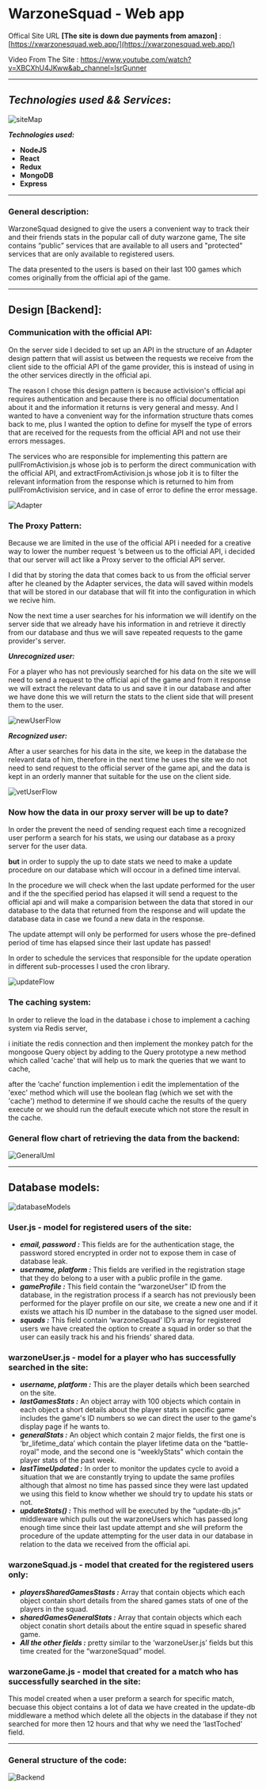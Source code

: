 # WarzoneSquad - Web app
Offical Site URL **[The site is down due payments from amazon]** : [https://xwarzonesquad.web.app/](https://xwarzonesquad.web.app/)

Video From The Site : https://www.youtube.com/watch?v=XBCXhU4JKww&ab_channel=IsrGunner

---

## ***Technologies used && Services***:

![siteMap](https://user-images.githubusercontent.com/75484097/172426860-fe8a76bd-377c-4533-be51-cbb5195b116e.png)


***Technologies used:***

- **NodeJS**
- **React**
- **Redux**
- **MongoDB**
- **Express**

---

### General description:

WarzoneSquad designed to give the users a convenient way to track their and their friends stats in the popular call of duty warzone game,
The site contains “public” services that are available to all users and "protected" services that are only available to registered users.

The data presented to the users is based on their last 100 games which comes originally from the official api of the game.

---

## Design [Backend]:

### Communication with the official API:

On the server side I decided to set up an API in the structure of an Adapter design pattern that will assist us between the requests we receive from the client side to the official API of the game provider, this is instead of using in the other services directly in the official api.

The reason I chose this design pattern is because activision's official api requires authentication and because there is no official documentation about it and the information it returns is very general and messy. And I wanted to have a convenient way for the information structure thats comes back to me, plus I wanted the option to define for myself the type of errors that are received for the requests from the official API and not use their errors messages.

The services who are responsible for implementing this pattern are pullFromActivision.js whose job is to perform the direct communication with the official API, and extractFromActivision.js whose job it is to filter the relevant information from the response which is returned to him from pullFromActivision service, and in case of error to define the error message.

![Adapter](https://user-images.githubusercontent.com/75484097/172426942-781165cf-d418-4cef-bdd6-dcd2dcc7110f.png)


### The Proxy Pattern:

Because we are limited in the use of the official API i needed for a creative way to lower the number request ‘s between us to the official API, i decided that our server will act like a Proxy server to the official API server.

I did that by storing the data that comes back to us from the official server after he cleaned by the Adapter services, the data will saved within models that will be stored in our database that will fit into the configuration in which we recive him.

Now the next time a user searches for his information we will identify on the server side that we already have his information in  and retrieve it directly from our database and thus we will save repeated requests to the game provider's server.

***Unrecognized user:***

For a player who has not previously searched for his data on the site we will need to send a request to the official api of the game and from it response we will extract the relevant data to us and save it in our database and after we have done this we will return the stats to the client side that will present them to the user.

![newUserFlow](https://user-images.githubusercontent.com/75484097/172427056-da9cc0c7-c6dd-46e2-86d5-36190fc20130.png)

***Recognized user:***

After a user searches for his data in the site, we keep in the database the relevant data of him, therefore in the next time he uses the site we do not need to send request to the official server of the game api, and the data is kept in an orderly manner that suitable for the use on the client side.

![vetUserFlow](https://user-images.githubusercontent.com/75484097/172427238-2a3a36f2-406d-43f5-8545-560d6808b11a.png)


### Now how the data in our proxy server will be up to date?

In order the prevent the need of sending request each time a recognized user perform a search for his stats, we using our database as a proxy server for the user data.

**but** in order to supply the up to date stats we need to make a update procedure on our database which will occour in a defined time interval.

In the procedure we will check when the last update performed for the user and if the the specified period has elapsed it will send a request to the official api and will make a comparision between the data that stored in our database to the data that returned from the response and will update the database data in case we found a new data in the response.

The update attempt will only be performed for users whose the pre-defined period of time has elapsed since their last update has passed!

In order to schedule the services that responsible for the update operation in different sub-processes I used the cron library.

![updateFlow](https://user-images.githubusercontent.com/75484097/172427498-67efbf8c-c404-4875-93bd-1142f3cf032a.png)


### The caching system:

In order to relieve the load in the database i chose to implement a caching system via Redis server, 

i initiate the redis connection and then implement the monkey patch for the mongoose Query object by adding to the Query prototype a new method which called 'cache' that will help us to mark the queries that we want to cache,

after the ‘cache’ function implemention i edit the implementation of the 'exec' method which will use the boolean flag (which we set with the 'cache') method to determine if we should cache the results of the query execute or we should run the default execute which not store the result in the cache.

### General flow chart of retrieving the data from the backend:

![GeneralUml](https://user-images.githubusercontent.com/75484097/172427647-35878874-49e6-40bc-8930-f14911c7e821.png)

---

## Database models:

![databaseModels](https://user-images.githubusercontent.com/75484097/172427693-f603ef54-3390-41b2-81db-5e266f83d028.png)


### User.js - model for registered users of the site:

- ***email, password :*** This fields are for the authentication stage, the password stored encrypted in order not to expose them in case of database leak.
- ***username, platform :*** This fields are verified in the registration stage that they do belong to a user with a public profile in the game.
- ***gameProfile :*** This field contain the “warzoneUser” ID from the database, in the registration process if a search has not previously been performed for the player profile on our site, we create a new one and if it exists we attach his ID number in the database to the signed user model.
- ***squads :*** This field contain ‘warzoneSquad’ ID’s array for registered users we have created the option to create a squad in order so that the user can easily track his and his friends' shared data.

### warzoneUser.js - model for a player who has successfully searched in the site:

- ***username, platform :*** This are the player details which been searched on the site.
- ***lastGamesStats :*** An object array with 100 objects which contain in each object a short details about the player stats in specific game includes the game's ID numbers so we can direct the user to the game's display page if he wants to.
- ***generalStats :*** An object which contain 2 major fields, the first one is ‘br_lifetime_data’ which contain the player lifetime data on the “battle-royal” mode, and the second one is “weeklyStats” which contain the player stats of the past week.
- ***lastTimeUpdated :*** In order to monitor the updates cycle to avoid a situation that we are constantly trying to update the same profiles although that almost no time has passed since they were last updated we using this field to know whether we should try to update his stats or not.
- ***updateStats() :*** This method will be executed by the “update-db.js” middleware which pulls out the warzoneUsers which has passed long enough time since their last update attempt and she will preform the procedure of the update attempting for the user data in our database in relation to the data we received from the official api.

### warzoneSquad.js - model that created for the registered users only:

- ***playersSharedGamesStasts :*** Array that contain objects which each object contain short details from the shared games stats of one of the players in the squad.
- ***sharedGamesGeneralStats :*** Array that contain objects which each object conatin short details about the entire squad in spesefic shared game.
- ***All the other fields :*** pretty similar to the ‘warzoneUser.js’ fields but this time created for the “warzoneSquad” model.

### warzoneGame.js - model that created for a match who has successfully searched in the site:

This model created when a user preform a search for specific match, becuase this object contains a lot of data we have created in the update-db middleware a method which delete all the objects in the database if they not searched for more then 12 hours and that why we need the ‘lastToched’ field.

---

### General structure of the code:

![Backend](https://user-images.githubusercontent.com/75484097/172427774-8592071e-c864-4918-b1cc-582629cd8e30.png)
